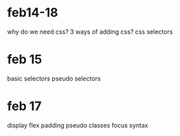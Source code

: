 # feb14-18
why do we need css?
3 ways of adding css?
css selectors
# feb 15
basic selectors
pseudo selectors
# feb 17
display flex
padding
pseudo classes
focus syntax
